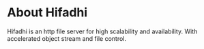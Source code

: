 # About Hifadhi
Hifadhi is an http file server for high scalability and availability. With accelerated object stream and file control. 